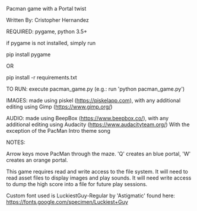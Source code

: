 Pacman game with a Portal twist

Written By: Cristopher Hernandez

REQUIRED: pygame, python 3.5+

if pygame is not installed, simply run

pip install pygame

OR

pip install -r requirements.txt

TO RUN: execute pacman_game.py (e.g.: run 'python pacman_game.py')

IMAGES:
  made using piskel (https://piskelapp.com), with any additional editing using Gimp (https://www.gimp.org/)
  
AUDIO:
  made using BeepBox (https://www.beepbox.co/), with any additional editing using Audacity (https://www.audacityteam.org/)
  With the exception of the PacMan Intro theme song

NOTES:

Arrow keys move PacMan through the maze. 'Q' creates an blue portal, 'W' creates an orange portal.

This game requires read and write access to the file system. It will need to read asset files to display images and play sounds.
It will need write access to dump the high score into a file for future play sessions.

Custom font used is LuckiestGuy-Regular by 'Astigmatic' found here: https://fonts.google.com/specimen/Luckiest+Guy
